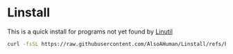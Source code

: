 # Linstall
This is a quick install for programs not yet found by [Linutil](https://github.com/ChrisTitusTech/linutil)

```bash
curl -fsSL https://raw.githubusercontent.com/AlsoAHuman/Linstall/refs/heads/main/Installs/Steam.sh | sh
```